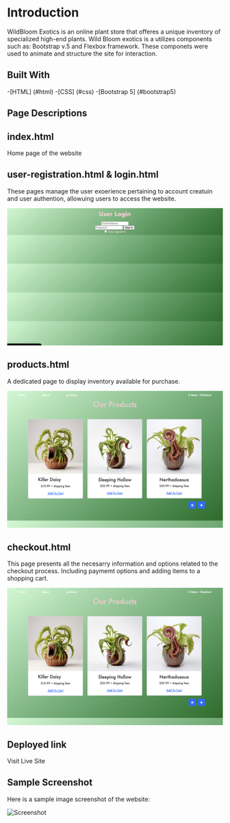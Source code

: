 # Introduction
 
WildBloom Exotics is an online plant store that offeres a unique inventory of specialized high-end plants. Wild Bloom exotics is a utilizes components such as: Bootstrap v.5 and Flexbox framework. These componets were used to animate and structure the site for interaction.

## Built With
-[HTML] (#html)
-[CSS] (#css)
-[Bootstrap 5] (#bootstrap5)

## Page Descriptions

## index.html
   Home page of the website

## user-registration.html & login.html 
   These pages manage the user exoerience pertaining to account creatuin and user authention, allowuing users to access the website.

   ![Screenshot](images/screenshot1USER.png)

## products.html
   A dedicated page to display inventory available for purchase.

   ![Screenshot](images/screenshotproducts.png)
   
## checkout.html
   This page presents all the necesarry information and options related to the checkout process. Including paymemt options and adding items to a shopping cart.

   ![Screenshot](images/screenshotproducts.png)

## Deployed link
   Visit Live Site

## Sample Screenshot 
Here is a sample image screenshot of the website:

![Screenshot](images/screenshot2main)

   

